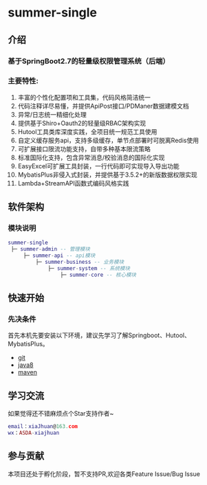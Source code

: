 # summer-single

## 介绍
### 基于SpringBoot2.7的轻量级权限管理系统（后端）
### 主要特性:
1.  丰富的个性化配置项和工具集，代码风格简洁统一
2.  代码注释详尽易懂，并提供ApiPost接口/PDManer数据建模文档
3.  异常/日志统一精细化处理
4.  提供基于Shiro+Oauth2的轻量级RBAC架构实现
5.  Hutool工具类库深度实践，全项目统一规范工具使用
6.  自定义缓存服务api，支持多级缓存，单节点部署时可脱离Redis使用
7.  可扩展接口限流功能支持，自带多种基本限流策略
8.  标准国际化支持，包含异常消息/校验消息的国际化实现
9.  EasyExcel可扩展工具封装，一行代码即可实现导入导出功能
10. MybatisPlus非侵入式封装，并提供基于3.5.2+的新版数据权限实现
11. Lambda+StreamAPI函数式编码风格实践

## 软件架构
### 模块说明
```lua
summer-single
 ├─ summer-admin -- 管理模块
     ├─ summer-api -- api模块
         ├─ summer-business -- 业务模块
             ├─ summer-system -- 系统模块
                 ├─ summer-core -- 核心模块
```

## 快速开始
### 先决条件
首先本机先要安装以下环境，建议先学习了解Springboot、Hutool、MybatisPlus。
- [git](https://git-scm.com/)
- [java8](http://www.oracle.com/technetwork/java/javase/downloads/index.html)
- [maven](http://maven.apache.org/) 

## 学习交流
如果觉得还不错麻烦点个Star支持作者~

```lua
email：xiaJhuan@163.com
wx：ASDA-xiajhuan
```

## 参与贡献
本项目还处于孵化阶段，暂不支持PR,欢迎各类Feature Issue/Bug Issue
